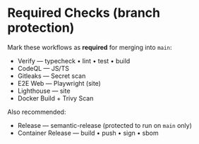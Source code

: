# Required Checks (branch protection)
Mark these workflows as **required** for merging into `main`:

- Verify — typecheck • lint • test • build
- CodeQL — JS/TS
- Gitleaks — Secret scan
- E2E Web — Playwright (site)
- Lighthouse — site
- Docker Build + Trivy Scan

Also recommended:
- Release — semantic-release (protected to run on `main` only)
- Container Release — build • push • sign • sbom
